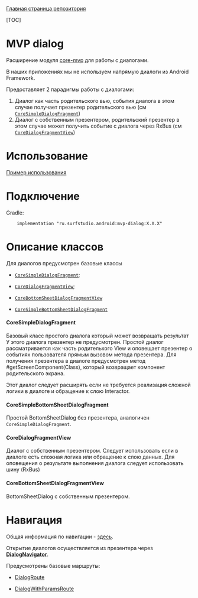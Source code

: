[Главная страница репозитория](../docs/main.md)

[TOC]

# MVP dialog

Расширение модуля [core-mvp][core_mvp] для работы с диалогами.

В наших приложениях мы не используем напрямую диалоги из Android Framework.

Предоставляет 2 парадигмы работы с диалогами:

1. Диалог как часть родительского вью, события диалога в этом случае
получает презентер родительского вью (см [`CoreSimpleDialogFragment`][simple])
2. Диалог с собственным презентером, родительский презентер в этом случае
может получить событие с диалога через RxBus (см [`CoreDialogFragmentView`][core])

# Использование
[Пример использования](../sample-mvp-dialog/)


# Подключение
Gradle:
```
    implementation "ru.surfstudio.android:mvp-dialog:X.X.X"
```

# Описание классов

Для диалогов предусмотрен базовые классы

- [`CoreSimpleDialogFragment`][simple];

- [`CoreDialogFragmentView`][core];

- [`CoreBottomSheetDialogFragmentView`][bottom]

- [`CoreSimpleBottomSheetDialogFragment`][bottom_simple]

#### CoreSimpleDialogFragment

Базовый класс простого диалога который может возвращать результат
У этого диалога презентер не предусмотрен.
Простой диалог рассматривается как часть родителького View и оповещает презентер о событиях
пользователя прямым вызовом метода презентера.
Для получения презентера в диалоге предусмотрен метод #getScreenComponent(Class),
который возвращает компонент родительского экрана.

Этот диалог следует расширять если не требуется реализация сложной логики в диалоге и обращение
к слою Interactor.

#### CoreSimpleBottomSheetDialogFragment

Простой BottomSheetDialog без презентера, аналогичен `CoreSimpleDialogFragment`.

#### CoreDialogFragmentView
Диалог с собственным презентером.
Следует использовать если в диалоге есть сложная логика или обращение к слою данных.
Для оповещения о результате выполнения диалога следует использовать шину (RxBus)

#### CoreBottomSheetDialogFragmentView

BottomSheetDialog с собственным презентером.

# Навигация
Общая информация по навигации - [здесь](../../core-ui/lib-core-ui/docs/navigation.md).

Открытие диалогов осуществляется из презентера через [**DialogNavigator**][nav].

Предусмотрены базовые маршруты:

 - [DialogRoute][dr]

 - [DialogWithParamsRoute][dwpr]

[simple]: src/main/java/ru/surfstudio/android/mvp/dialog/simple/CoreSimpleDialogFragment.java
[core]: src/main/java/ru/surfstudio/android/mvp/dialog/complex/CoreDialogFragmentView.java
[bottom]: src/main/java/ru/surfstudio/android/mvp/dialog/complex/CoreBottomSheetDialogFragmentView.java
[bottom_simple]: src/main/java/ru/surfstudio/android/mvp/dialog/simple/bottomsheet/CoreSimpleBottomSheetDialogFragment.kt
[nav]: src/main/java/ru/surfstudio/android/mvp/dialog/navigation/navigator/DialogNavigator.java
[dr]: src/main/java/ru/surfstudio/android/mvp/dialog/navigation/route/DialogRoute.java
[dwpr]: src/main/java/ru/surfstudio/android/mvp/dialog/navigation/route/DialogWithParamsRoute.java
[core_mvp]: ../../mvp/lib-core-mvp/

